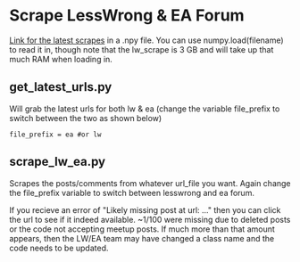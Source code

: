 # Scrape LessWrong & EA Forum

[Link for the latest scrapes](https://drive.google.com/drive/folders/1QotTTsCBDP2II6R2xV12rPNbhJk7b3yY?usp=sharing) in a .npy file. You can use numpy.load(filename) to read it in, though note that the lw_scrape is 3 GB and will take up that much RAM when loading in.

## get_latest_urls.py
Will grab the latest urls for both lw & ea (change the variable file_prefix to switch between the two as shown below)
```
file_prefix = ea #or lw
```
## scrape_lw_ea.py 
Scrapes the posts/comments from whatever url_file you want. Again change the file_prefix variable to switch between lesswrong and ea forum. 

If you recieve an error of "Likely missing post at url: ..."  then you can click the url to see if it indeed available. ~1/100 were missing due to deleted posts or the code not accepting meetup posts. If much more than that amount appears, then the LW/EA team may have changed a class name and the code needs to be updated.
